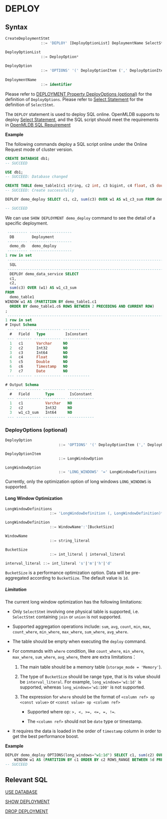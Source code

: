 # DEPLOY

## Syntax

```sql
CreateDeploymentStmt
				::= 'DEPLOY' [DeployOptionList] DeploymentName SelectStmt

DeployOptionList
				::= DeployOption*
				    
DeployOption
				::= 'OPTIONS' '(' DeployOptionItem (',' DeployOptionItem)* ')'
				    
DeploymentName
				::= identifier
```

Please refer to [DEPLOYMENT Property DeployOptions (optional)](#deployoptions-optional) for the definition of `DeployOptions`.
Please refer to [Select Statement](../dql/SELECT_STATEMENT.md) for the definition of `SelectStmt`.


The `DEPLOY` statement is used to deploy SQL online. OpenMLDB supports to deploy [Select Statement](../dql/SELECT_STATEMENT.md), and the SQL script should meet the requirements in [OpenMLDB SQL Requirement](../deployment_manage/ONLINE_SERVING_REQUIREMENTS.md)



**Example**


The following commands deploy a SQL script online under the Online Request mode of cluster version.
```sql
CREATE DATABASE db1;
-- SUCCEED

USE db1;
-- SUCCEED: Database changed

CREATE TABLE demo_table1(c1 string, c2 int, c3 bigint, c4 float, c5 double, c6 timestamp, c7 date);
-- SUCCEED: Create successfully

DEPLOY demo_deploy SELECT c1, c2, sum(c3) OVER w1 AS w1_c3_sum FROM demo_table1 WINDOW w1 AS (PARTITION BY demo_table1.c1 ORDER BY demo_table1.c6 ROWS BETWEEN 2 PRECEDING AND CURRENT ROW);

-- SUCCEED
```

We can use `SHOW DEPLOYMENT demo_deploy` command to see the detail of a specific deployment.

```sql
 --------- -------------------
  DB        Deployment
 --------- -------------------
  demo_db   demo_deploy
 --------- -------------------
1 row in set
 -----------------------------------------------------------------------------------------------------------------------------------------------------------------------------------------------------------------
  SQL
 -----------------------------------------------------------------------------------------------------------------------------------------------------------------------------------------------------------------
  DEPLOY demo_data_service SELECT
  c1,
  c2,
  sum(c3) OVER (w1) AS w1_c3_sum
FROM
  demo_table1
WINDOW w1 AS (PARTITION BY demo_table1.c1
  ORDER BY demo_table1.c6 ROWS BETWEEN 2 PRECEDING AND CURRENT ROW)
;
 -----------------------------------------------------------------------------------------------------------------------------------------------------------------------------------------------------------------
1 row in set
# Input Schema
 --- ------- ------------ ------------
  #   Field   Type         IsConstant
 --- ------- ------------ ------------
  1   c1      Varchar     NO
  2   c2      Int32       NO
  3   c3      Int64       NO
  4   c4      Float       NO
  5   c5      Double      NO
  6   c6      Timestamp   NO
  7   c7      Date        NO
 --- ------- ------------ ------------

# Output Schema
 --- ----------- ---------- ------------
  #   Field       Type       IsConstant
 --- ----------- ---------- ------------
  1   c1          Varchar   NO
  2   c2          Int32     NO
  3   w1_c3_sum   Int64     NO
 --- ----------- ---------- ------------ 
```


### DeployOptions (optional)

```sql
DeployOption
						::= 'OPTIONS' '(' DeployOptionItem (',' DeployOptionItem)* ')'

DeployOptionItem
						::= LongWindowOption

LongWindowOption
						::= 'LONG_WINDOWS' '=' LongWindowDefinitions
```
Currently, only the optimization option of long windows `LONG_WINDOWS` is supported.

#### Long Window Optimization
```sql
LongWindowDefinitions
					::= 'LongWindowDefinition (, LongWindowDefinition)*'

LongWindowDefinition
					::= WindowName':'[BucketSize]

WindowName
					::= string_literal

BucketSize
					::= int_literal | interval_literal

interval_literal ::= int_literal 's'|'m'|'h'|'d'
```

`BucketSize` is a performance optimization option. Data will be pre-aggregated according to `BucketSize`. The default value is `1d`.



##### Limitation 

The current long window optimization has the following limitations:
- Only `SelectStmt` involving one physical table is supported, i.e. `SelectStmt` containing `join` or `union` is not supported.

- Supported aggregation operations include: `sum`, `avg`, `count`, `min`, `max`, `count_where`, `min_where`, `max_where`, `sum_where`, `avg_where`.

- The table should be empty when executing the `deploy` command.

- For commands with `where` condition, like `count_where`, `min_where`, `max_where`, `sum_where`, `avg_where`, there are extra limitations：

  1. The main table should be a memory table (`storage_mode = 'Memory'`).

  2. The type of `BucketSize`  should be range type, that is its value should be `interval_literal`. For example, `long_windows='w1:1d'` is supported, whereas `long_windows='w1:100'` is not supported.

  3. The expression for `where` should be the format of `<column ref> op <const value>` or `<const value> op <column ref>`

     - Supported where op: `>, <, >=, <=, =, !=`.

     - The `<column ref>` should not be `date` type or timestamp.

- It requires the data is loaded in the order of `timestamp` column in order to get the best performance boost.

**Example**

```sql
DEPLOY demo_deploy OPTIONS(long_windows="w1:1d") SELECT c1, sum(c2) OVER w1 FROM demo_table1
    WINDOW w1 AS (PARTITION BY c1 ORDER BY c2 ROWS_RANGE BETWEEN 5d PRECEDING AND CURRENT ROW);
-- SUCCEED
```


## Relevant SQL

[USE DATABASE](../ddl/USE_DATABASE_STATEMENT.md)

[SHOW DEPLOYMENT](../deployment_manage/SHOW_DEPLOYMENT.md)

[DROP DEPLOYMENT](../deployment_manage/DROP_DEPLOYMENT_STATEMENT.md)

